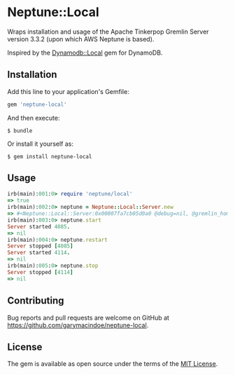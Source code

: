 # Neptune::Local

Wraps installation and usage of the Apache Tinkerpop Gremlin Server version 3.3.2 (upon which AWS Neptune is based).

Inspired by the [Dynamodb::Local](https://github.com/jhuckabee/dynamodb-local) gem for DynamoDB.

## Installation

Add this line to your application's Gemfile:

```ruby
gem 'neptune-local'
```

And then execute:

    $ bundle

Or install it yourself as:

    $ gem install neptune-local

## Usage

```ruby
irb(main):001:0> require 'neptune/local'
=> true
irb(main):002:0> neptune = Neptune::Local::Server.new
=> #<Neptune::Local::Server:0x00007fa7cb05d0a0 @debug=nil, @gremlin_home=nil, @gremlin_yaml=nil, @log_dir=nil, @pid_dir=nil, @runas=nil, @java_home=nil, @java_options=nil>
irb(main):003:0> neptune.start
Server started 4085.
=> nil
irb(main):004:0> neptune.restart
Server stopped [4085]
Server started 4114.
=> nil
irb(main):005:0> neptune.stop
Server stopped [4114]
=> nil

```

## Contributing

Bug reports and pull requests are welcome on GitHub at https://github.com/garymacindoe/neptune-local.

## License

The gem is available as open source under the terms of the [MIT License](https://opensource.org/licenses/MIT).
